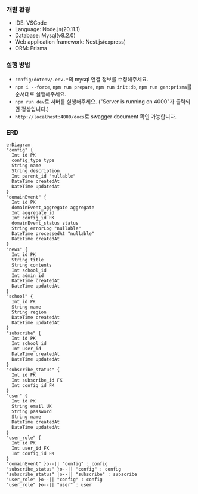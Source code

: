 ### 개발 환경

- IDE: VSCode
- Language: Node.js(20.11.1)
- Database: Mysql(v8.2.0)
- Web application framework: Nest.js(express)
- ORM: Prisma

### 실행 방법

- `config/dotenv/.env.*`의 mysql 연결 정보를 수정해주세요.
- `npm i --force`, `npm run prepare`, `npm run init:db`, `npm run gen:prisma`를 순서대로 실행해주세요.
- `npm run dev`로 서버를 실행해주세요. ("Server is running on 4000"가 출력되면 정상입니다.)
- `http://localhost:4000/docs`로 swagger document 확인 가능합니다.

### ERD

```mermaid
erDiagram
"config" {
  Int id PK
  config_type type
  String name
  String description
  Int parent_id "nullable"
  DateTime createdAt
  DateTime updatedAt
}
"domainEvent" {
  Int id PK
  domainEvent_aggregate aggregate
  Int aggregate_id
  Int config_id FK
  domainEvent_status status
  String errorLog "nullable"
  DateTime processedAt "nullable"
  DateTime createdAt
}
"news" {
  Int id PK
  String title
  String contents
  Int school_id
  Int admin_id
  DateTime createdAt
  DateTime updatedAt
}
"school" {
  Int id PK
  String name
  String region
  DateTime createdAt
  DateTime updatedAt
}
"subscribe" {
  Int id PK
  Int school_id
  Int user_id
  DateTime createdAt
  DateTime updatedAt
}
"subscribe_status" {
  Int id PK
  Int subscribe_id FK
  Int config_id FK
}
"user" {
  Int id PK
  String email UK
  String password
  String name
  DateTime createdAt
  DateTime updatedAt
}
"user_role" {
  Int id PK
  Int user_id FK
  Int config_id FK
}
"domainEvent" }o--|| "config" : config
"subscribe_status" }o--|| "config" : config
"subscribe_status" |o--|| "subscribe" : subscribe
"user_role" }o--|| "config" : config
"user_role" }o--|| "user" : user
```

